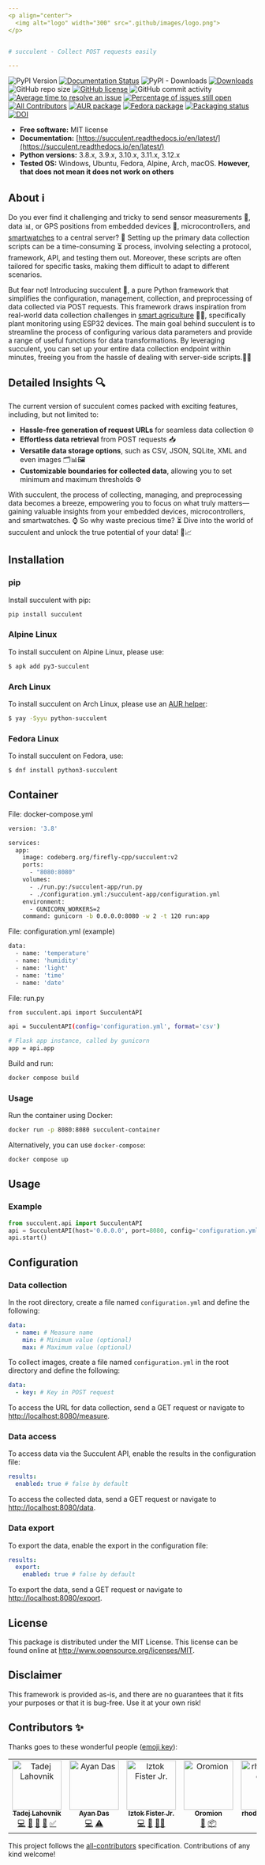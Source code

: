 ```yaml
---
<p align="center">
  <img alt="logo" width="300" src=".github/images/logo.png">
</p>


# succulent - Collect POST requests easily

---
```

![PyPI Version](https://img.shields.io/pypi/v/succulent.svg)
[![Documentation Status](https://readthedocs.org/projects/succulent/badge/?version=latest)](https://succulent.readthedocs.io/en/latest/?badge=latest)
![PyPI - Downloads](https://img.shields.io/pypi/dm/succulent.svg)
[![Downloads](https://static.pepy.tech/badge/succulent)](https://pepy.tech/project/succulent)
![GitHub repo size](https://img.shields.io/github/repo-size/firefly-cpp/succulent?style=flat-square)
[![GitHub license](https://img.shields.io/github/license/firefly-cpp/succulent.svg)](https://github.com/firefly-cpp/succulent/blob/master/LICENSE)
![GitHub commit activity](https://img.shields.io/github/commit-activity/w/firefly-cpp/succulent.svg)
[![Average time to resolve an issue](http://isitmaintained.com/badge/resolution/firefly-cpp/succulent.svg)](http://isitmaintained.com/project/firefly-cpp/succulent "Average time to resolve an issue")
[![Percentage of issues still open](http://isitmaintained.com/badge/open/firefly-cpp/succulent.svg)](http://isitmaintained.com/project/firefly-cpp/succulent "Percentage of issues still open")
[![All Contributors](https://img.shields.io/badge/all_contributors-5-orange.svg?style=flat-square)](#contributors-)
[![AUR package](https://img.shields.io/aur/version/python-succulent?color=blue&label=Arch%20Linux&logo=arch-linux)](https://aur.archlinux.org/packages/python-succulent)
[![Fedora package](https://img.shields.io/fedora/v/python3-succulent?color=blue&label=Fedora%20Linux&logo=fedora)](https://src.fedoraproject.org/rpms/python-succulent)
[![Packaging status](https://repology.org/badge/tiny-repos/python:succulent.svg)](https://repology.org/project/python:succulent/versions)
[![DOI](https://zenodo.org/badge/DOI/10.5281/zenodo.10402365.svg)](https://doi.org/10.5281/zenodo.10402365)

* **Free software:** MIT license
* **Documentation:** [https://succulent.readthedocs.io/en/latest/](https://succulent.readthedocs.io/en/latest/)
* **Python versions:** 3.8.x, 3.9.x, 3.10.x, 3.11.x, 3.12.x
* **Tested OS:** Windows, Ubuntu, Fedora, Alpine, Arch, macOS. **However, that does not mean it does not work on others**

## About :information_source:

Do you ever find it challenging and tricky to send sensor measurements :straight_ruler:, data :bar_chart:, or GPS positions from embedded devices :iphone:, microcontrollers, and [smartwatches](https://github.com/firefly-cpp/AST-Monitor) to a central server? :satellite: Setting up the primary data collection scripts can be a time-consuming :hourglass_flowing_sand: process, involving selecting a protocol, framework, API, and testing them out. Moreover, these scripts are often tailored for specific tasks, making them difficult to adapt to different scenarios.

But fear not! Introducing succulent 🌵, a pure Python framework that simplifies the configuration, management, collection, and preprocessing of data collected via POST requests. This framework draws inspiration from real-world data collection challenges in [smart agriculture](https://github.com/firefly-cpp/smart-agriculture-datasets/tree/main/plant-monitoring-esp32) :brain::herb:, specifically plant monitoring using ESP32 devices. The main goal behind succulent is to streamline the process of configuring various data parameters and provide a range of useful functions for data transformations. By leveraging succulent, you can set up your entire data collection endpoint within minutes, freeing you from the hassle of dealing with server-side scripts.:rocket::wrench:

## Detailed Insights :mag:

The current version of succulent comes packed with exciting features, including, but not limited to:

- **Hassle-free generation of request URLs** for seamless data collection 🌐
- **Effortless data retrieval** from POST requests 📥
- **Versatile data storage options**, such as CSV, JSON, SQLite, XML and even images 🗂️📊🖼️
- **Customizable boundaries for collected data**, allowing you to set minimum and maximum thresholds ⚙️

With succulent, the process of collecting, managing, and preprocessing data becomes a breeze, empowering you to focus on what truly matters—gaining valuable insights from your embedded devices, microcontrollers, and smartwatches. ⌚ So why waste precious time? ⏳ Dive into the world of succulent and unlock the true potential of your data! 💪📈

## Installation

### pip

Install succulent with pip:

```sh
pip install succulent
```
### Alpine Linux

To install succulent on Alpine Linux, please use:

```sh
$ apk add py3-succulent
```

### Arch Linux

To install succulent on Arch Linux, please use an [AUR helper](https://wiki.archlinux.org/title/AUR_helpers):

```sh
$ yay -Syyu python-succulent
```

### Fedora Linux

To install succulent on Fedora, use:

```sh
$ dnf install python3-succulent
```

## Container

File: docker-compose.yml

```sh
version: '3.8'

services:
  app:
    image: codeberg.org/firefly-cpp/succulent:v2
    ports:
      - "8080:8080"
    volumes:
      - ./run.py:/succulent-app/run.py
      - ./configuration.yml:/succulent-app/configuration.yml
    environment:
      - GUNICORN_WORKERS=2
    command: gunicorn -b 0.0.0.0:8080 -w 2 -t 120 run:app
```
File: configuration.yml (example)

```sh
data:
  - name: 'temperature'
  - name: 'humidity'
  - name: 'light'
  - name: 'time'
  - name: 'date'
```

File: run.py
```bash
from succulent.api import SucculentAPI

api = SucculentAPI(config='configuration.yml', format='csv')

# Flask app instance, called by gunicorn
app = api.app
```

Build and run:
```bash
docker compose build
```

### Usage
Run the container using Docker:
```bash
docker run -p 8080:8080 succulent-container
```

Alternatively, you can use ``docker-compose``:
```bash
docker compose up
```

## Usage

### Example

```python
from succulent.api import SucculentAPI
api = SucculentAPI(host='0.0.0.0', port=8080, config='configuration.yml', format='csv')
api.start()
```

## Configuration
### Data collection
In the root directory, create a file named `configuration.yml` and define the following:
```yml
data:
  - name: # Measure name
    min: # Minimum value (optional)
    max: # Maximum value (optional)
```

To collect images, create a file named ``configuration.yml`` in the root directory and define the following:
```yml
data:
  - key: # Key in POST request
```

To access the URL for data collection, send a GET request or navigate to [http://localhost:8080/measure](http://localhost:8080/measure).

### Data access
To access data via the Succulent API, enable the results in the configuration file:
```yml
results:
  enabled: true # false by default
```

To access the collected data, send a GET request or navigate to [http://localhost:8080/data](http://localhost:8080/data).

### Data export
To export the data, enable the export in the configuration file:
```yml
results:
  export:
    enabled: true # false by default
```

To export the data, send a GET request or navigate to [http://localhost:8080/export](http://localhost:8080/export).


## License

This package is distributed under the MIT License. This license can be found online at <http://www.opensource.org/licenses/MIT>.

## Disclaimer

This framework is provided as-is, and there are no guarantees that it fits your purposes or that it is bug-free. Use it at your own risk!

## Contributors ✨

Thanks goes to these wonderful people ([emoji key](https://allcontributors.org/docs/en/emoji-key)):

<!-- ALL-CONTRIBUTORS-LIST:START - Do not remove or modify this section -->
<!-- prettier-ignore-start -->
<!-- markdownlint-disable -->
<table>
  <tbody>
    <tr>
      <td align="center" valign="top" width="14.28%"><a href="https://github.com/lahovniktadej"><img src="https://avatars.githubusercontent.com/u/57890734?v=4?s=100" width="100px;" alt="Tadej Lahovnik"/><br /><sub><b>Tadej Lahovnik</b></sub></a><br /><a href="https://github.com/firefly-cpp/succulent/commits?author=lahovniktadej" title="Code">💻</a> <a href="https://github.com/firefly-cpp/succulent/issues?q=author%3Alahovniktadej" title="Bug reports">🐛</a> <a href="#ideas-lahovniktadej" title="Ideas, Planning, & Feedback">🤔</a> <a href="https://github.com/firefly-cpp/succulent/commits?author=lahovniktadej" title="Documentation">📖</a> <a href="#tutorial-lahovniktadej" title="Tutorials">✅</a></td>
      <td align="center" valign="top" width="14.28%"><a href="https://github.com/AyanDas348"><img src="https://avatars.githubusercontent.com/u/53610626?v=4?s=100" width="100px;" alt="Ayan Das"/><br /><sub><b>Ayan Das</b></sub></a><br /><a href="https://github.com/firefly-cpp/succulent/commits?author=AyanDas348" title="Code">💻</a> <a href="https://github.com/firefly-cpp/succulent/commits?author=AyanDas348" title="Tests">⚠️</a></td>
      <td align="center" valign="top" width="14.28%"><a href="http://www.iztok-jr-fister.eu/"><img src="https://avatars.githubusercontent.com/u/1633361?v=4?s=100" width="100px;" alt="Iztok Fister Jr."/><br /><sub><b>Iztok Fister Jr.</b></sub></a><br /><a href="https://github.com/firefly-cpp/succulent/commits?author=firefly-cpp" title="Code">💻</a> <a href="#ideas-firefly-cpp" title="Ideas, Planning, & Feedback">🤔</a> <a href="#mentoring-firefly-cpp" title="Mentoring">🧑‍🏫</a></td>
      <td align="center" valign="top" width="14.28%"><a href="http://carlosal1015.github.io"><img src="https://avatars.githubusercontent.com/u/21283014?v=4?s=100" width="100px;" alt="Oromion"/><br /><sub><b>Oromion</b></sub></a><br /><a href="https://github.com/firefly-cpp/succulent/issues?q=author%3Acarlosal1015" title="Bug reports">🐛</a> <a href="#platform-carlosal1015" title="Packaging/porting to new platform">📦</a></td>
      <td align="center" valign="top" width="14.28%"><a href="https://github.com/rhododendrom"><img src="https://avatars.githubusercontent.com/u/3198785?v=4?s=100" width="100px;" alt="rhododendrom"/><br /><sub><b>rhododendrom</b></sub></a><br /><a href="#design-rhododendrom" title="Design">🎨</a></td>
      <td align="center" valign="top" width="14.28%"><a href="https://github.com/zala-lahovnik"><img src="https://avatars.githubusercontent.com/u/105444201?v=4?s=100" width="100px;" alt="Zala Lahovnik"/><br /><sub><b>Zala Lahovnik</b></sub></a><br /><a href="https://github.com/firefly-cpp/succulent/commits?author=zala-lahovnik" title="Documentation">📖</a></td>
    </tr>
  </tbody>
</table>

<!-- markdownlint-restore -->
<!-- prettier-ignore-end -->

<!-- ALL-CONTRIBUTORS-LIST:END -->

This project follows the [all-contributors](https://github.com/all-contributors/all-contributors) specification. Contributions of any kind welcome!
